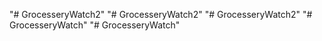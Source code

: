"# GrocesseryWatch2" 
"# GrocesseryWatch2" 
"# GrocesseryWatch2" 
"# GrocesseryWatch" 
"# GrocesseryWatch" 
